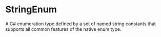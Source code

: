 # StringEnum
A C# enumeration type defined by a set of named string constants that supports all common features of the native enum type.
